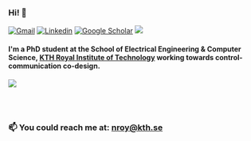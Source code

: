 ### Hi! 👋


[![Gmail](https://img.shields.io/badge/-Gmail-c14438?style=flat&logo=Gmail&logoColor=white&link=mailto:neelabhro16171@iiitd.ac.in)](mailto:neelabhro16171@iiitd.ac.in)
[![Linkedin](https://img.shields.io/badge/-LinkedIn-0077B5?style=flat&logo=Linkedin&logoColor=white&link=https://www.linkedin.com/in/neelabhro-roy)](https://www.linkedin.com/in/neelabhro-roy)
[![Google Scholar](https://img.shields.io/badge/-Google%20Scholar-blue)](https://scholar.google.com/citations?hl=en&user=yvq-vc0AAAAJ)
![](https://komarev.com/ghpvc/?username=neelabhro&color=blue)


#### I'm a PhD student at the School of Electrical Engineering & Computer Science, [KTH Royal Institute of Technology](https://www.kth.se/en) working towards control-communication co-design.

<a href="https://github.com/neelabhro/github-readme-stats">
  <img align="center" src="https://github-readme-stats.vercel.app/api?username=neelabhro&show_icons=true&theme=dark&show=stars&include_all_commits=true" />
</a>

<br></br>
### 📫 You could reach me at: nroy@kth.se 
